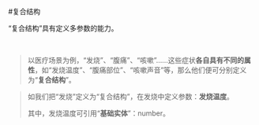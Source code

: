 #复合结构



“复合结构”具有定义多参数的能力。	

​	



> 以医疗场景为例，“发烧”、“腹痛”、“咳嗽”……这些症状**各自具有不同的属性**，如“发烧温度”、“腹痛部位”、“咳嗽声音”等，那么他们便可分别定义为“**复合结构**”。

> 如我们把“发烧”定义为“复合结构”，在发烧中定义参数：**发烧温度**。
>
> 其中，发烧温度可引用“**基础实体**”：number。

